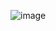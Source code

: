 ![image](https://github.com/Zanca-Coder/thresh/assets/85454305/c7de6b5c-341d-4ea7-93ad-3b302b6a8153)
